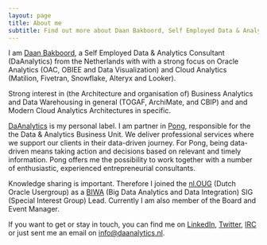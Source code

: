 ```yaml
---
layout: page
title: About me
subtitle: Find out more about Daan Bakboord, Self Employed Data & Analytics consultant for DaAnalytics & Pong.
---
```

I am [Daan Bakboord](http://www.daanbakboord.com), a Self Employed Data & Analytics Consultant (DaAnalytics) from the Netherlands with with a strong focus on  Oracle  Analytics (OAC, OBIEE and Data Visualization) and Cloud Analytics (Matilion, Fivetran, Snowflake, Alteryx  and Looker).

Strong interest in (the Architecture and organisation of) Business Analytics and Data Warehousing in general (TOGAF, ArchiMate, and CBIP) and and Modern Cloud  Analytics Architectures in specific.

[DaAnalytics](http://www.daanalytics.nl) is my personal label. I am partner in [Pong](http://www.pong.nl), responsible for the the Data & Analytics Business Unit. We deliver professional services where we support our clients in their data-driven journey. For Pong, being data-driven means taking action and decisions based on relevant and timely information. Pong offers me the possibility to work together with a number of enthusiastic, experienced entrepreneurial consultants.

Knowledge sharing is important. Therefore I joined the [nl.OUG](http://www.nloug.nl) (Dutch Oracle Usergroup) as a [BIWA](https://www.nloug.nl/sig/biwa/) (Big Data Analytics and Data Integration) SIG (Special Interest Group) Lead. Currently I am also member of the Board and Event Manager.

If you want to get or stay in touch, you can find me on [LinkedIn](https://www.linkedin.com/in/daanbakboord/), [Twitter](https://twitter.com/daanbakboord), [IRC](http://webchat.freenode.net/?channels=%23obihackers&uio=d4) or just sent me an email on <info@daanalytics.nl>.
